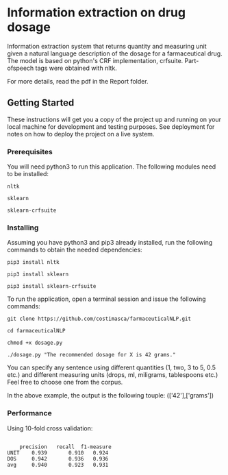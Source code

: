 # Information extraction on drug dosage

Information extraction system that returns quantity and measuring unit given a natural language description of the dosage for a farmaceutical drug. The model is based on python's CRF implementation, crfsuite. Part-ofspeech tags were obtained with nltk.

For more details, read the pdf in the Report folder.


## Getting Started

These instructions will get you a copy of the project up and running on your local machine for development and testing purposes. See deployment for notes on how to deploy the project on a live system.

### Prerequisites

You will need python3 to run this application. The following modules need to be installed:
```
nltk
```
```
sklearn
```
```
sklearn-crfsuite
```


### Installing

Assuming you have python3 and pip3 already installed, run the following commands to obtain the needed dependencies:

```
pip3 install nltk
```

```
pip3 install sklearn
 ```

```
pip3 install sklearn-crfsuite
 ```
To run the application, open a terminal session and issue the following commands:

```
git clone https://github.com/costimasca/farmaceuticalNLP.git
```
```
cd farmaceuticalNLP
```
```
chmod +x dosage.py
```
```
./dosage.py "The recommended dosage for X is 42 grams."
```
You can specify any sentence using different quantities (1, two, 3 to 5, 0.5 etc.) and different measuring units (drops, ml, miligrams, tablespoons etc.) Feel free to choose one from the corpus.

In the above example, the output is the following touple: (['42'],['grams'])

### Performance

Using 10-fold cross validation:

```

 	precision	recall	f1-measure
UNIT 	0.939		0.910	0.924
DOS 	0.942		0.936	0.936
avg 	0.940		0.923	0.931
```